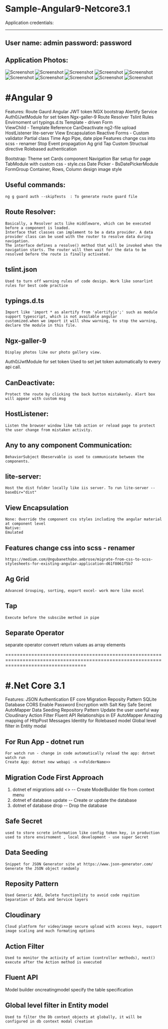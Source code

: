# Sample-Angular9-Netcore3.1

Application credentials:
________________________
User name: admin
password: password
-------------------------

Application Photos:
--------------------
![Screenshot](ApplicationPhotos/Screenshot_31.png)
![Screenshot](ApplicationPhotos/Screenshot_32.png)
![Screenshot](ApplicationPhotos/Screenshot_33.png)
![Screenshot](ApplicationPhotos/Screenshot_34.png)
![Screenshot](ApplicationPhotos/Screenshot_35.png)
![Screenshot](ApplicationPhotos/Screenshot_36.png)
![Screenshot](ApplicationPhotos/Screenshot_37.png)
![Screenshot](ApplicationPhotos/Screenshot_38.png)
![Screenshot](ApplicationPhotos/Screenshot_39.png)
![Screenshot](ApplicationPhotos/Screenshot_40.png)


#Angular 9
=================================
Features:
    Route Gaurd
    Angular JWT token
    NGX bootstrap
    Alertify Service
    Auth0/JwtModule for set token
    Ngx-galler-9
    Route Resolver
    Tslint Rules
    Envirnoment url 
    typings.d.ts
    Template - driven Form  
    ViewChild - Template Reference
    CanDeactivate
    ng2-file upload
    HostListener 
    lite-server
    View Encapsulation 
    Reactive Forms - Custom validator
    Partial class 
    Time Ago Pipe, date pipe
    Features change css into scss - renamer
    Stop Event propagation 
    Ag grid
    Tap
    Custom Structual directive
    Rolebased authentication


Bootstrap: 
    Theme set
    Cards component
    Navigation Bar setup for page
    TabModule with custom css - style.css
    Date Picker - BsDatePickerModule
    FormGroup
    Container, Rows,  Column design
    image style


Useful commands:
----------------
    ng g guard auth --skipTests  : To generate route guard file

Route Resolver: 
---------------
    Basically, a Resolver acts like middleware, which can be executed before a component is loaded.
    Interface that classes can implement to be a data provider. A data provider class can be used with the router to resolve data during navigation. 
    The interface defines a resolve() method that will be invoked when the navigation starts. The router will then wait for the data to be resolved before the route is finally activated.

tslint.json
-----------
    Used to turn off warning rules of code design. Work like sonarlint rules for best code practice 

typings.d.ts
------------
    Import like 'import * as alertify from 'alertifyjs';' such as module support typescript, which is not available angular            customized.when we import it will show warning, to stop the warning, declare the module in this file.

Ngx-galler-9
-------------
    Display photos like our photo gallery view.

Auth0/JwtModule for set token
    Used to set jwt token automatically to every api call.

CanDeactivate: 
-------------
    Protect the route by clicking the back button mistakenly. Alert box will appear with custom msg 

HostListener:
-------------
    Listen the browser window like tab action or reload page to protect the user change from mistaken activity.

Any to any component Communication:
---------------------------------------
    BehaviorSubject Obeservable is used to communicate between the components. 

lite-server:
-------------
    Host the dist folder locally like iis server. To run lite-server --baseDir="dist"

View Encapsulation 
--------------------------
    None: Override the component css styles including the angular material at component level
    Native: 
    Emulated

Features change css into scss - renamer
---------------------------------------
    https://medium.com/@ngubanethabo.ambrose/migrate-from-css-to-scss-stylesheets-for-existing-angular-application-d61f8061f5b7

Ag Grid
-------------
    Advanced Grouping, sorting, export excel- work more like excel

Tap
-------------
    Execute before the subscibe method in pipe

Separate Operator
--------------------------
 separate operator convert return values as array elements

========================================================================================================================================

#.Net Core 3.1 
========================================
Features: 
    JSON Authentication
    EF core Migration
    Reposity Pattern
    SQLite Database
    CORS Enable
    Password Encryption with Salt Key
    Safe Secret
    AutoMapper
    Data Seeding
    Repository Pattern
    Update the user userful way 
    Cloudinary 
    Action Filter
    Fluent API
    Relationships in EF
    AutoMapper Amazing mapping of HttpPost Messages
    Identity for Rolebased model
    Global level filter in Entity modal


For Run App - dotnet run 
--------------------------
    For watch run - change in code automatically reload the app: dotnet watch run
    Create App: dotnet new webapi -n <<FolderName>>

Migration Code First Approach
---------------------------------------
1. dotnet ef  migrations add <<Name>> -- Create ModelBuilder file from context menu
2. dotnet ef database update -- Create or update the database
3. dotnet ef database drop -- Drop the database

Safe Secret 
-------------
    used to store screte information like config token key, in production used to store envirnoment , local development - use super Secret

Data Seeding
-------------
    Snippet for JSON Generator site at https://www.json-generator.com/
    Generate the JSON object randomly 

Reposity Pattern
--------------------------
    Used Generic Add, Delete functionlity to avoid code repition
    Separation of Data and Service layers

Cloudinary  
-------------
    Cloud platform for video/image secure upload with access keys, support image scaling and much formating options

Action Filter
-------------
    Used to monitor the activity of action (controller methods), next() execute after the Action method is executed

Fluent API
-------------
  Model builder oncreatingmodel specify the table specification 

Global level filter in Entity model
---------------------------------------
    Used to filter the Db context objects at globally, it will be configured in db context modal creation
